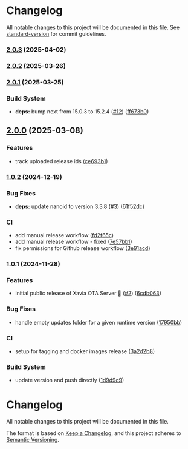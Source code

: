 # Changelog

All notable changes to this project will be documented in this file. See [standard-version](https://github.com/conventional-changelog/standard-version) for commit guidelines.

### [2.0.3](https://github.com/xavia-io/xavia-ota/compare/v2.0.2...v2.0.3) (2025-04-02)

### [2.0.2](https://github.com/xavia-io/xavia-ota/compare/v2.0.1...v2.0.2) (2025-03-26)

### [2.0.1](https://github.com/xavia-io/xavia-ota/compare/v2.0.0...v2.0.1) (2025-03-25)

### Build System

- **deps:** bump next from 15.0.3 to 15.2.4 ([#12](https://github.com/xavia-io/xavia-ota/issues/12)) ([ff673b0](https://github.com/xavia-io/xavia-ota/commit/ff673b00d25e421fbda346329fa23ae761c8cfc2))

## [2.0.0](https://github.com/xavia-io/xavia-ota/compare/v1.0.2...v2.0.0) (2025-03-08)

### Features

- track uploaded release ids ([ce693b1](https://github.com/xavia-io/xavia-ota/commit/ce693b1f9e80fa9c5975f9b058c87f234eee0c5b))

### [1.0.2](https://github.com/xavia-io/xavia-ota/compare/v1.0.1...v1.0.2) (2024-12-19)

### Bug Fixes

- **deps:** update nanoid to version 3.3.8 ([#3](https://github.com/xavia-io/xavia-ota/issues/3)) ([61f52dc](https://github.com/xavia-io/xavia-ota/commit/61f52dc262cca42d161b6ad08b62fac567ba6ae5))

### CI

- add manual release workflow ([fd2f65c](https://github.com/xavia-io/xavia-ota/commit/fd2f65c7e09dadf134fa0b72ee8b87545fa44c76))
- add manual release workflow - fixed ([7e57bb1](https://github.com/xavia-io/xavia-ota/commit/7e57bb17e0ccf4a5693ac61d2b5f8ccc0e7a3955))
- fix permissions for Github release workflow ([3e91acd](https://github.com/xavia-io/xavia-ota/commit/3e91acd6d9f8a778254fee1f81d4d5e946667fb9))

### 1.0.1 (2024-11-28)

### Features

- Initial public release of Xavia OTA Server 🚀 ([#2](https://github.com/xavia-io/xavia-ota/issues/2)) ([6cdb063](https://github.com/xavia-io/xavia-ota/commit/6cdb0633b6976cd993f1a5e760ad0782911e8f67))

### Bug Fixes

- handle empty updates folder for a given runtime version ([17950bb](https://github.com/xavia-io/xavia-ota/commit/17950bb811bef0129d4f07de7403eea226257034))

### CI

- setup for tagging and docker images release ([3a2d2b8](https://github.com/xavia-io/xavia-ota/commit/3a2d2b818ea936468dc780b4f16aaec04688366d))

### Build System

- update version and push directly ([1d9d9c9](https://github.com/xavia-io/xavia-ota/commit/1d9d9c9f07b14da8e8c6b254dc2d924705d16472))

# Changelog

All notable changes to this project will be documented in this file.

The format is based on [Keep a Changelog](https://keepachangelog.com/en/1.0.0/),
and this project adheres to [Semantic Versioning](https://semver.org/spec/v2.0.0.html).
